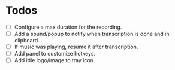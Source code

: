 # Todos

- [ ] Configure a max duration for the recording.
- [ ] Add a sound/popup to notify when transcription is done and in clipboard.
- [ ] If music was playing, resume it after transcription.
- [ ] Add panel to customize hotkeys.
- [ ] Add idle logo/image to tray icon.
